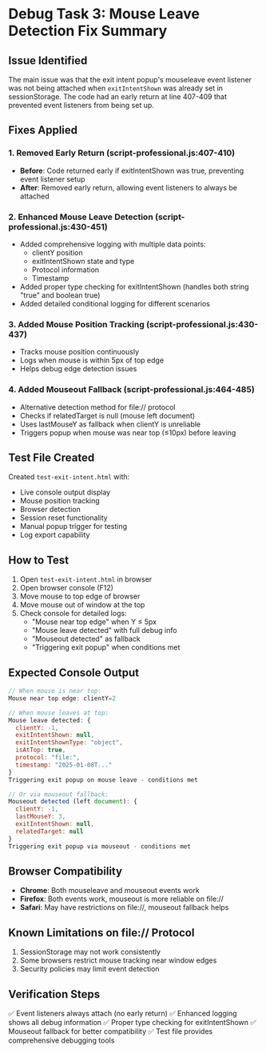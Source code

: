 # Debug Task 3: Mouse Leave Detection Fix Summary

## Issue Identified
The main issue was that the exit intent popup's mouseleave event listener was not being attached when `exitIntentShown` was already set in sessionStorage. The code had an early return at line 407-409 that prevented event listeners from being set up.

## Fixes Applied

### 1. Removed Early Return (script-professional.js:407-410)
- **Before**: Code returned early if exitIntentShown was true, preventing event listener setup
- **After**: Removed early return, allowing event listeners to always be attached

### 2. Enhanced Mouse Leave Detection (script-professional.js:430-451)
- Added comprehensive logging with multiple data points:
  - clientY position
  - exitIntentShown state and type
  - Protocol information
  - Timestamp
- Added proper type checking for exitIntentShown (handles both string "true" and boolean true)
- Added detailed conditional logging for different scenarios

### 3. Added Mouse Position Tracking (script-professional.js:430-437)
- Tracks mouse position continuously
- Logs when mouse is within 5px of top edge
- Helps debug edge detection issues

### 4. Added Mouseout Fallback (script-professional.js:464-485)
- Alternative detection method for file:// protocol
- Checks if relatedTarget is null (mouse left document)
- Uses lastMouseY as fallback when clientY is unreliable
- Triggers popup when mouse was near top (≤10px) before leaving

## Test File Created
Created `test-exit-intent.html` with:
- Live console output display
- Mouse position tracking
- Browser detection
- Session reset functionality
- Manual popup trigger for testing
- Log export capability

## How to Test

1. Open `test-exit-intent.html` in browser
2. Open browser console (F12)
3. Move mouse to top edge of browser
4. Move mouse out of window at the top
5. Check console for detailed logs:
   - "Mouse near top edge" when Y ≤ 5px
   - "Mouse leave detected" with full debug info
   - "Mouseout detected" as fallback
   - "Triggering exit popup" when conditions met

## Expected Console Output
```javascript
// When mouse is near top:
Mouse near top edge: clientY=2

// When mouse leaves at top:
Mouse leave detected: {
  clientY: -1,
  exitIntentShown: null,
  exitIntentShownType: "object",
  isAtTop: true,
  protocol: "file:",
  timestamp: "2025-01-08T..."
}
Triggering exit popup on mouse leave - conditions met

// Or via mouseout fallback:
Mouseout detected (left document): {
  clientY: -1,
  lastMouseY: 3,
  exitIntentShown: null,
  relatedTarget: null
}
Triggering exit popup via mouseout - conditions met
```

## Browser Compatibility
- **Chrome**: Both mouseleave and mouseout events work
- **Firefox**: Both events work, mouseout is more reliable on file://
- **Safari**: May have restrictions on file://, mouseout fallback helps

## Known Limitations on file:// Protocol
1. SessionStorage may not work consistently
2. Some browsers restrict mouse tracking near window edges
3. Security policies may limit event detection

## Verification Steps
✅ Event listeners always attach (no early return)
✅ Enhanced logging shows all debug information
✅ Proper type checking for exitIntentShown
✅ Mouseout fallback for better compatibility
✅ Test file provides comprehensive debugging tools